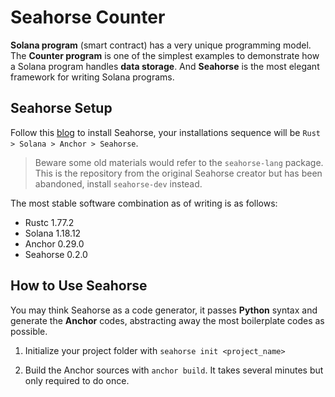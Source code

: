# Seahorse Counter

**Solana program** (smart contract) has a very unique programming model. The **Counter program** is one of the simplest examples to demonstrate how a Solana program handles **data storage**. And **Seahorse** is the most elegant framework for writing Solana programs.

## Seahorse Setup

Follow this [blog](https://blog.learnseahorse.com/blog/localinstall) to install Seahorse, your installations sequence will be `Rust > Solana > Anchor > Seahorse`. 

>Beware some old materials would refer to the `seahorse-lang` package. This is the repository from the original Seahorse creator but has been abandoned, install `seahorse-dev` instead. 

The most stable software combination as of writing is as follows:

- Rustc 1.77.2
- Solana 1.18.12
- Anchor 0.29.0
- Seahorse 0.2.0

## How to Use Seahorse
You may think Seahorse as a code generator, it passes **Python** syntax and generate the **Anchor** codes, abstracting away the most boilerplate codes as possible.

1. Initialize your project folder with `seahorse init <project_name>`

2. Build the Anchor sources with `anchor build`. It takes several minutes but only required to do once.

